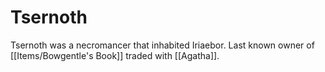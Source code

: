 # Tsernoth
Tsernoth was a necromancer that inhabited Iriaebor. Last known owner of [[Items/Bowgentle's Book]] traded with [[Agatha]].